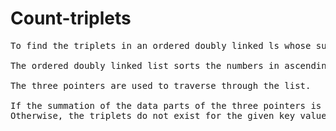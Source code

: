 # Count-triplets

<pre>
To find the triplets in an ordered doubly linked ls whose sum is equal to a given value, we must use three pointer variables called ptr1, ptr2 and ptr3. 

The ordered doubly linked list sorts the numbers in ascending order. 

The three pointers are used to traverse through the list. 

If the summation of the data parts of the three pointers is equal to the value of the key entered, the triplets are found and displayed. 
Otherwise, the triplets do not exist for the given key value and hence is not displayed.

</pre>
